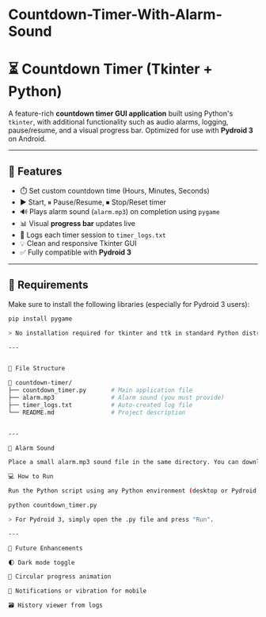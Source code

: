 # Countdown-Timer-With-Alarm-Sound

# ⏳ Countdown Timer (Tkinter + Python)

A feature-rich **countdown timer GUI application** built using Python's `tkinter`, with additional functionality such as audio alarms, logging, pause/resume, and a visual progress bar. Optimized for use with **Pydroid 3** on Android.

---

## 🚀 Features

- ⏱️ Set custom countdown time (Hours, Minutes, Seconds)
- ▶️ Start, ⏸ Pause/Resume, ⏹ Stop/Reset timer
- 🔊 Plays alarm sound (`alarm.mp3`) on completion using `pygame`
- 📊 Visual **progress bar** updates live
- 📝 Logs each timer session to `timer_logs.txt`
- 💡 Clean and responsive Tkinter GUI
- ✅ Fully compatible with **Pydroid 3**

---

## 🔧 Requirements

Make sure to install the following libraries (especially for Pydroid 3 users):

```bash
pip install pygame

> No installation required for tkinter and ttk in standard Python distributions or Pydroid 3.

---


📁 File Structure

📁 countdown-timer/
├── countdown_timer.py       # Main application file
├── alarm.mp3                # Alarm sound (you must provide)
├── timer_logs.txt           # Auto-created log file
└── README.md                # Project description


---

🎵 Alarm Sound

Place a small alarm.mp3 sound file in the same directory. You can download royalty-free sounds from freesound.org or create a short beep sound using any audio tool.

💻 How to Run

Run the Python script using any Python environment (desktop or Pydroid 3 mobile):

python countdown_timer.py

> For Pydroid 3, simply open the .py file and press "Run".

---

📌 Future Enhancements

🌓 Dark mode toggle

🔵 Circular progress animation

📲 Notifications or vibration for mobile

🗃 History viewer from logs
